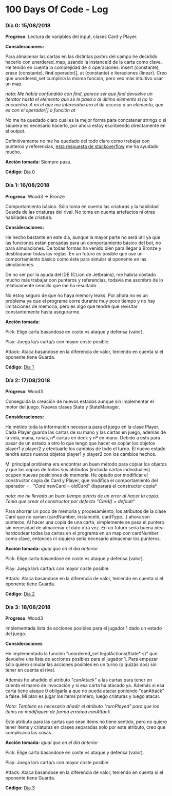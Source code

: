 # 100 Days Of Code - Log

### Día 0: 15/08/2018

**Progreso**: Lectura de variables del input, clases Card y Player.

**Consideraciones:** 

Para almacenar las cartas en las distintas partes del campo he decidido hacerlo con unerdered_map, usando la instanceId de la carta como clave. He tenido en cuenta la complejidad de 4 operaciones: insert (constante), erase (constante), ~~find~~ operador[], at (constante) e iteraciones (linear). Creo que unordered_set cumpliría la misma función, pero veo más intuitivo usar un map.

*nota: Me había confundido con find, parece ser que find devuelve un iterator hasta el elemento que se le pasa o al último elemento si no lo encuentra. A mi el que me interesaba era el de acceso a un elemento, que es con el operador[] o función at*


No me ha quedado claro cual es la mejor forma para concatenar strings o si siquiera es necesario hacerlo, por ahora estoy escribiendo directamente en el output.

Definitivamente no me ha quedado del todo claro como trabajar con punteros y referencias, [esta respuesta de stackoverflow](https://stackoverflow.com/a/28778902) me ha ayudado mucho.

**Acción tomada:** Siempre pasa.

**Código:** [Día 0](https://github.com/Orzzet/codingame/commit/82b3a4a1b842aa9e96c367c0fcf2512f38c8aa03)

### Día 1: 16/08/2018

**Progreso**: 
Wood3 -> Bronze

Comportamiento básico. Sólo toma en cuenta las criaturas y la habilidad Guarda de las criaturas del rival. No toma en cuenta artefactos ni otras habiliades de criatura.

**Consideraciones:** 

He hecho bastante en este día, aunque la mayor parte no será útil ya que las funciones están pensadas para un comportamiento básico del bot, no para simulaciones. De todas formas ha venido bien para llegar a Bronze y desbloquear todas las reglas. En un futuro es posible que use un comportamiento básico como éste para simular al oponente en las simulaciones.

De no ser por la ayuda del IDE (CLion de Jetbrains), me habría costado mucho más trabajar con punteros y referencias, todavía me asombro de lo relativamente sencillo que me ha resultado.

No estoy seguro de que no haya memory leaks. Por ahora no es un problema ya que el programa corre durante muy poco tiempo y no hay limitaciones de memoria, pero es algo que tendré que revisitar constantemente hasta asegurarme.

**Acción tomada:** 

Pick: Elige carta basandose en coste vs ataque y defensa (valor). 

Play: Juega la/s carta/s con mayor coste posible. 

Attack: Ataca basandose en la diferencia de valor, teniendo en cuenta si el oponente tiene Guarda.

**Código:** [Día 1](https://github.com/Orzzet/codingame/commit/f663dbbf2f61b2e010c99692dde0d9e4481aebc1)

### Día 2: 17/08/2018

**Progreso**:
Wood3

Conseguida la creación de nuevos estados aunque sin implementar el motor del juego. Nuevas clases State y StateManager.

**Consideraciones:**

He metido toda la información necesaria para el juego en la clase Player. Cada Player guarda las cartas de su mano y las cartas en juego, además de la vida, mana, runas, nº cartas en deck y nº en mano. Debido a esto para pasar de un estado a otro lo que tengo que hacer es copiar los objetos player1 y player2 y efectuarle los cambios de todo el turno. El nuevo estado tendrá estos nuevos objetos player1 y player2 con los cambios hechos.

Mi principal problema era encontrar un buen método para copiar los objetos y que las copias de todos sus atributos (incluida cartas individuales) ocupen nuevas posiciones de memoria. He optado por modificar el constructor copia de Card y Player, que modifica el comportamiento del operador = . *"Card* newCard = oldCard" disparará el constructor copia*

*nota: me he llevado un buen tiempo detrás de un error al hacer la copia. Tenía que crear el constructor por defecto "Card() = default"*

Para ahorrar un poco de memoria y procesamiento, los atributos de la clase Card que no varían (cardNumber, instanceId, cardType...) ahora son punteros. Al hacer una copia de una carta, simplemente se pasa el puntero sin necesidad de almacenar el dato otra vez. En un futuro sería buena idea hardcodear todas las cartas en el programa en un map con cardNumber como clave, entonces ni siquiera sería necesario almacenar los punteros.

**Acción tomada:** *igual que en el día anterior*

Pick: Elige carta basandose en coste vs ataque y defensa (valor). 

Play: Juega la/s carta/s con mayor coste posible. 

Attack: Ataca basandose en la diferencia de valor, teniendo en cuenta si el oponente tiene Guarda.

**Código:** [Día 2](https://github.com/Orzzet/codingame/commit/3b3017de6a0003024920cdb3a9db2ad8974bc0d0)

### Día 3: 18/08/2018

**Progreso**:
Wood3

Implementada lista de acciones posibles para el jugador 1 dado un estado del juego.

**Consideraciones**

He implementado la función "unordered_set<string> legalActions(State* s)" que devuelve una lista de acciones posibles para el jugador 1. Para empezar sólo quiero simular las acciones posibles en un turno (o quizás dos) sin tener en cuenta el rival.
  
Además he añadido el atributo "canAttack" a las cartas para tener en cuenta el mareo de invocación y si esa carta ha atacado ya. Además si esa carta tiene ataque 0 obligarla a que no pueda atacar poniendo "canAttack" a false. Mi plan es jugar los items primero, luego criaturas y luego atacar.

*Nota: También es necesario añadir el atributo "turnPlayed" para que los items no modifiquen de forma erronea canAttack.*

Este atributo para las cartas que sean items no tiene sentido, pero no quiero tener items y criaturas en clases separadas solo por este atributo, creo que complicaría las cosas.
 
**Acción tomada:** *igual que en el día anterior*

Pick: Elige carta basandose en coste vs ataque y defensa (valor). 

Play: Juega la/s carta/s con mayor coste posible. 

Attack: Ataca basandose en la diferencia de valor, teniendo en cuenta si el oponente tiene Guarda.

**Código:** [Día 3](https://github.com/Orzzet/codingame/commit/a3b596e7cec92b4f34f7aad845b4164e7312b7ce)
